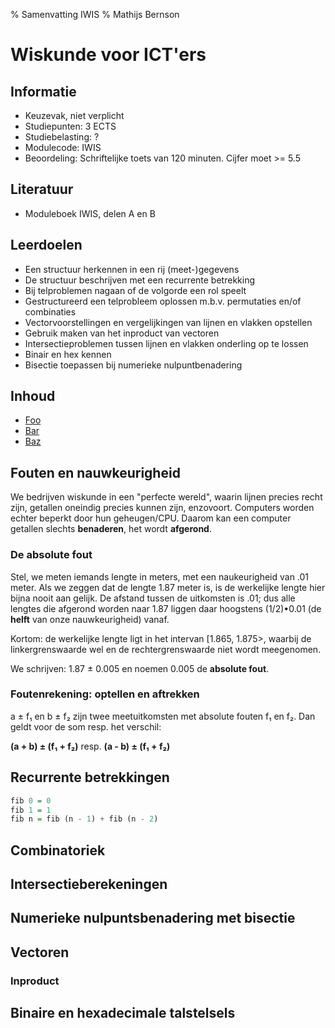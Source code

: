 % Samenvatting IWIS
% Mathijs Bernson

# Wiskunde voor ICT'ers

## Informatie

* Keuzevak, niet verplicht
* Studiepunten: 3 ECTS
* Studiebelasting: ?
* Modulecode: IWIS
* Beoordeling: Schriftelijke toets van 120 minuten. Cijfer moet >= 5.5

## Literatuur

* Moduleboek IWIS, delen A en B

## Leerdoelen

* Een structuur herkennen in een rij (meet-)gegevens
* De structuur beschrijven met een recurrente betrekking
* Bij telproblemen nagaan of de volgorde een rol speelt
* Gestructureerd een telprobleem oplossen m.b.v. permutaties en/of combinaties
* Vectorvoorstellingen en vergelijkingen van lijnen en vlakken opstellen
* Gebruik maken van het inproduct van vectoren
* Intersectieproblemen tussen lijnen en vlakken onderling op te lossen
* Binair en hex kennen
* Bisectie toepassen bij numerieke nulpuntbenadering

## Inhoud

* [Foo](#foo)
* [Bar](#bar)
* [Baz](#baz)

## Fouten en nauwkeurigheid

We bedrijven wiskunde in een "perfecte wereld", waarin lijnen precies recht zijn, getallen oneindig precies kunnen zijn, enzovoort. Computers worden echter beperkt door hun geheugen/CPU. Daarom kan een computer getallen slechts **benaderen**, het wordt **afgerond**.

### De absolute fout

Stel, we meten iemands lengte in meters, met een naukeurigheid van .01 meter. Als we zeggen dat de lengte 1.87 meter is, is de werkelijke lengte hier bijna nooit aan gelijk. De afstand tussen de uitkomsten is .01; dus alle lengtes die afgerond worden naar 1.87 liggen daar hoogstens (1/2)•0.01 (de **helft** van onze nauwkeurigheid) vanaf.

Kortom: de werkelijke lengte ligt in het intervan [1.865, 1.875>, waarbij de linkergrenswaarde wel en de rechtergrenswaarde niet wordt meegenomen.

We schrijven: 1.87 ± 0.005 en noemen 0.005 de **absolute fout**.

### Foutenrekening: optellen en aftrekken

a ± f₁ en b ± f₂ zijn twee meetuitkomsten met absolute fouten f₁ en f₂. Dan geldt voor de som resp. het verschil:

**(a + b) ± (f₁ + f₂)** resp. **(a - b) ± (f₁ + f₂)**

## Recurrente betrekkingen

```haskell
fib 0 = 0
fib 1 = 1
fib n = fib (n - 1) + fib (n - 2)
```

## Combinatoriek

## Intersectieberekeningen

## Numerieke nulpuntsbenadering met bisectie

## Vectoren

### Inproduct

## Binaire en hexadecimale talstelsels